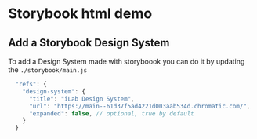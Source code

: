 # Storybook html demo


## Add a Storybook Design System
To add a Design System made with storyboook you can do it by updating the `./storybook/main.js`

```javascript
  "refs": {
    "design-system": {
      "title": "iLab Design System",
      "url": "https://main--61d37f5ad4221d003aab534d.chromatic.com/",
      "expanded": false, // optional, true by default
    }
  }
```
